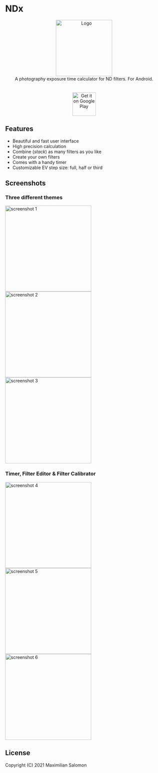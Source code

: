 # NDx

<div align="center">
   <img alt="Logo" height="180" src="art/icon.svg">
   <div style="padding-bottom: 35px">A photography exposure time calculator for ND filters. For Android.</div>
   <a href="https://play.google.com/store/apps/details?id=de.salomax.ndx"><img alt="Get it on Google Play" height="75" src="https://play.google.com/intl/en_us/badges/images/generic/en_badge_web_generic.png"></a>
</div>


## Features

* Beautiful and fast user interface
* High precision calculation
* Combine (*stack*) as many filters as you like
* Create your own filters
* Comes with a handy timer
* Customizable EV step size: full, half or third


## Screenshots

### Three different themes
<div>
   <img src="art/screenshots/screen01.png" width="275" alt="screenshot 1">
   <img src="art/screenshots/screen02.png" width="275" alt="screenshot 2">
   <img src="art/screenshots/screen03.png" width="275" alt="screenshot 3">
</div>

### Timer, Filter Editor & Filter Calibrator
<div>
   <img src="art/screenshots/screen04.png" width="275" alt="screenshot 4">
   <img src="art/screenshots/screen05.png" width="275" alt="screenshot 5">
   <img src="art/screenshots/screen06.png" width="275" alt="screenshot 6">
</div>


## License

Copyright (C) 2021 Maximilian Salomon
